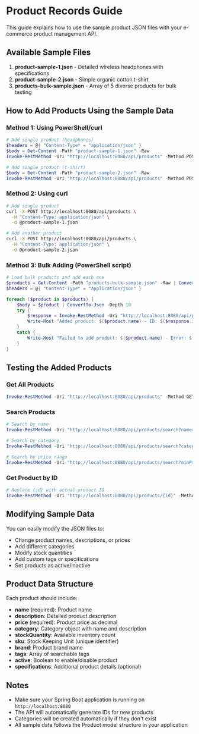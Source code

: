 # Product Records Guide

This guide explains how to use the sample product JSON files with your e-commerce product management API.

## Available Sample Files

1. **product-sample-1.json** - Detailed wireless headphones with specifications
2. **product-sample-2.json** - Simple organic cotton t-shirt
3. **products-bulk-sample.json** - Array of 5 diverse products for bulk testing

## How to Add Products Using the Sample Data

### Method 1: Using PowerShell/curl

```powershell
# Add single product (headphones)
$headers = @{ "Content-Type" = "application/json" }
$body = Get-Content -Path "product-sample-1.json" -Raw
Invoke-RestMethod -Uri "http://localhost:8080/api/products" -Method POST -Headers $headers -Body $body

# Add single product (t-shirt)
$body = Get-Content -Path "product-sample-2.json" -Raw
Invoke-RestMethod -Uri "http://localhost:8080/api/products" -Method POST -Headers $headers -Body $body
```

### Method 2: Using curl

```bash
# Add single product
curl -X POST http://localhost:8080/api/products \
  -H "Content-Type: application/json" \
  -d @product-sample-1.json

# Add another product
curl -X POST http://localhost:8080/api/products \
  -H "Content-Type: application/json" \
  -d @product-sample-2.json
```

### Method 3: Bulk Adding (PowerShell script)

```powershell
# Load bulk products and add each one
$products = Get-Content -Path "products-bulk-sample.json" -Raw | ConvertFrom-Json
$headers = @{ "Content-Type" = "application/json" }

foreach ($product in $products) {
    $body = $product | ConvertTo-Json -Depth 10
    try {
        $response = Invoke-RestMethod -Uri "http://localhost:8080/api/products" -Method POST -Headers $headers -Body $body
        Write-Host "Added product: $($product.name) - ID: $($response.id)"
    }
    catch {
        Write-Host "Failed to add product: $($product.name) - Error: $($_.Exception.Message)"
    }
}
```

## Testing the Added Products

### Get All Products
```powershell
Invoke-RestMethod -Uri "http://localhost:8080/api/products" -Method GET
```

### Search Products
```powershell
# Search by name
Invoke-RestMethod -Uri "http://localhost:8080/api/products/search?name=headphones" -Method GET

# Search by category
Invoke-RestMethod -Uri "http://localhost:8080/api/products/search?category=Electronics" -Method GET

# Search by price range
Invoke-RestMethod -Uri "http://localhost:8080/api/products/search?minPrice=20&maxPrice=100" -Method GET
```

### Get Product by ID
```powershell
# Replace {id} with actual product ID
Invoke-RestMethod -Uri "http://localhost:8080/api/products/{id}" -Method GET
```

## Modifying Sample Data

You can easily modify the JSON files to:
- Change product names, descriptions, or prices
- Add different categories
- Modify stock quantities
- Add custom tags or specifications
- Set products as active/inactive

## Product Data Structure

Each product should include:
- **name** (required): Product name
- **description**: Detailed product description
- **price** (required): Product price as decimal
- **category**: Category object with name and description
- **stockQuantity**: Available inventory count
- **sku**: Stock Keeping Unit (unique identifier)
- **brand**: Product brand name
- **tags**: Array of searchable tags
- **active**: Boolean to enable/disable product
- **specifications**: Additional product details (optional)

## Notes

- Make sure your Spring Boot application is running on `http://localhost:8080`
- The API will automatically generate IDs for new products
- Categories will be created automatically if they don't exist
- All sample data follows the Product model structure in your application
